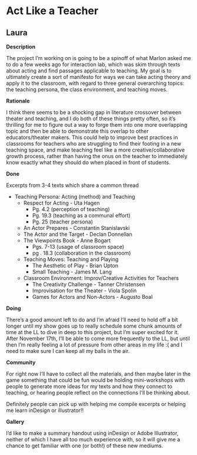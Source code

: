# Act Like a Teacher

## Laura


**Description**


The project I’m working on is going to be a spinoff of what Marlon asked me to do a few weeks ago for interaction lab, which was skim through texts about acting and find passages applicable to teaching. My goal is to ultimately create a sort of manifesto for ways we can take acting theory and apply it to the classroom, with regard to three general overarching topics: the teaching persona, the class environment, and teaching moves.


**Rationale**

I think there seems to be a shocking gap in literature crossover between theater and teaching, and I do both of these things pretty often, so it’s thrilling for me to figure out a way to forge them into one more overlapping topic and then be able to demonstrate this overlap to other educators/theater makers. This could help to improve best practices in classrooms for teachers who are struggling to find their footing in a new teaching space, and make teaching feel like a more creative/collaborative growth process, rather than having the onus on the teacher to immediately know exactly what they should do when placed in front of students.

**Done**

Excerpts from 3-4 texts which share a common thread
- Teaching Persona: Acting (method) and Teaching
  - Respect for Acting - Uta Hagen
    - Pg. 4.2 (perception of teaching)
    - Pg. 19.3 (teaching as a communal effort)
    - Pg. 25 (teacher persona)
  - An Actor Prepares - Constantin Stanislavski
  - The Actor and the Target - Declan Donnellan
  - The Viewpoints Book - Anne Bogart
    - Pgs. 7-13 (usage of classroom space)
    - pg . 18.3 (collaboration in the classroom)
  - Teaching Moves: Teaching and Playing
    - The Aesthetic of Play - Brian Upton
    - Small Teaching - James M. Lang
  - Classroom Environment: Improv/Creative Activities for Teachers
    - The Creativity Challenge - Tanner Christensen
    - Improvisation for the Theater - Viola Spolin
    - Games for Actors and Non-Actors - Augusto Boal

**Doing**


There’s a good amount left to do and I’m afraid I’ll need to hold off a bit longer until my show goes up to really schedule some chunk amounts of time at the LL to dive in deep to this project, but I’m super excited for it. After November 17th, I’ll be able to come more frequently to the LL, but until then I’m really feeling a lot of pressure from other areas in my life :( and I need to make sure I can keep all my balls in the air.

**Community**

For right now I’ll have to collect all the materials, and then maybe later in the game something that could be fun would be holding mini-workshops with people to generate more ideas for my texts and how they connect to teaching, or hearing people reflect on the connections I’ll be thinking about.

Definitely people can pick up with helping me compile excerpts or helping me learn inDesign or illustrator!!


**Gallery**

I’d like to make a summary handout using inDesign or Adobe Illustrator, neither of which I have all too much experience with, so it will give me a chance to get familiar with one (or both!) of these new mediums.
<!--stackedit_data:
eyJoaXN0b3J5IjpbLTEyNTY2MDg0MDEsLTE3NTc2MjIzNDUsLT
E3NzE2ODc0MjIsLTE3NTc2MjIzNDVdfQ==
-->